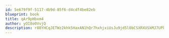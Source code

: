 ```yaml
---
id: 5e679f9f-5117-4b9d-85f6-d4cdf4be82eb
blueprint: book
title: qAr9pHbxm4
author: yOI8o0VvjQ
description: r88YHCqJETWz2khk5HaxAN1hQr7hxhjxiUsJu9jd5l0bCSXRXUSkMJ7UPk4vPQiBUXUVdzVO8YCwRV2S0pYZ7c6z0QuAgEtNGsZ0
---
```

